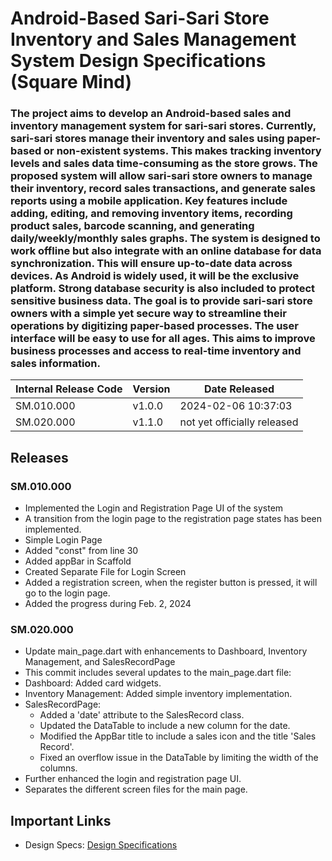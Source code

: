 # Android-Based Sari-Sari Store Inventory and Sales Management System Design Specifications (Square Mind)
### The project aims to develop an Android-based sales and inventory management system for sari-sari stores. Currently, sari-sari stores manage their inventory and sales using paper-based or non-existent systems. This makes tracking inventory levels and sales data time-consuming as the store grows. The proposed system will allow sari-sari store owners to manage their inventory, record sales transactions, and generate sales reports using a mobile application. Key features include adding, editing, and removing inventory items, recording product sales, barcode scanning, and generating daily/weekly/monthly sales graphs. The system is designed to work offline but also integrate with an online database for data synchronization. This will ensure up-to-date data across devices. As Android is widely used, it will be the exclusive platform. Strong database security is also included to protect sensitive business data. The goal is to provide sari-sari store owners with a simple yet secure way to streamline their operations by digitizing paper-based processes. The user interface will be easy to use for all ages. This aims to improve business processes and access to real-time inventory and sales information.

| Internal Release Code    | Version | Date Released |
|----------|------------|-------------------|
| SM.010.000 | v1.0.0   | 2024-02-06 10:37:03 | 
| SM.020.000 | v1.1.0   | not yet officially released| 

## Releases
### SM.010.000
- Implemented the Login and Registration Page UI of the system
- A transition from the login page to the registration page states has been implemented.
- Simple Login Page
- Added "const" from line 30
- Added appBar in Scaffold
- Created Separate File for Login Screen
- Added a registration screen, when the register button is pressed, it will go to the login page.
- Added the progress during Feb. 2, 2024

### SM.020.000
- Update main_page.dart with enhancements to Dashboard, Inventory Management, and SalesRecordPage
- This commit includes several updates to the main_page.dart file:
- Dashboard: Added card widgets.
- Inventory Management: Added simple inventory implementation.
- SalesRecordPage: 
  - Added a 'date' attribute to the SalesRecord class.
  - Updated the DataTable to include a new column for the date.
  - Modified the AppBar title to include a sales icon and the title 'Sales Record'.
  - Fixed an overflow issue in the DataTable by limiting the width of the columns.
- Further enhanced the login and registration page UI.
- Separates the different screen files for the main page.

## Important Links
- Design Specs: [Design Specifications](https://github.com/HarleyGotardo/square-mind/blob/main/README_FILES/MAIN_MD/DesignSpecificationDocument.md)
